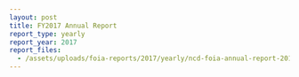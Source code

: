 ```yaml
---
layout: post
title: FY2017 Annual Report
report_type: yearly
report_year: 2017
report_files:
  - /assets/uploads/foia-reports/2017/yearly/ncd-foia-annual-report-2017.xlsm
---
```

